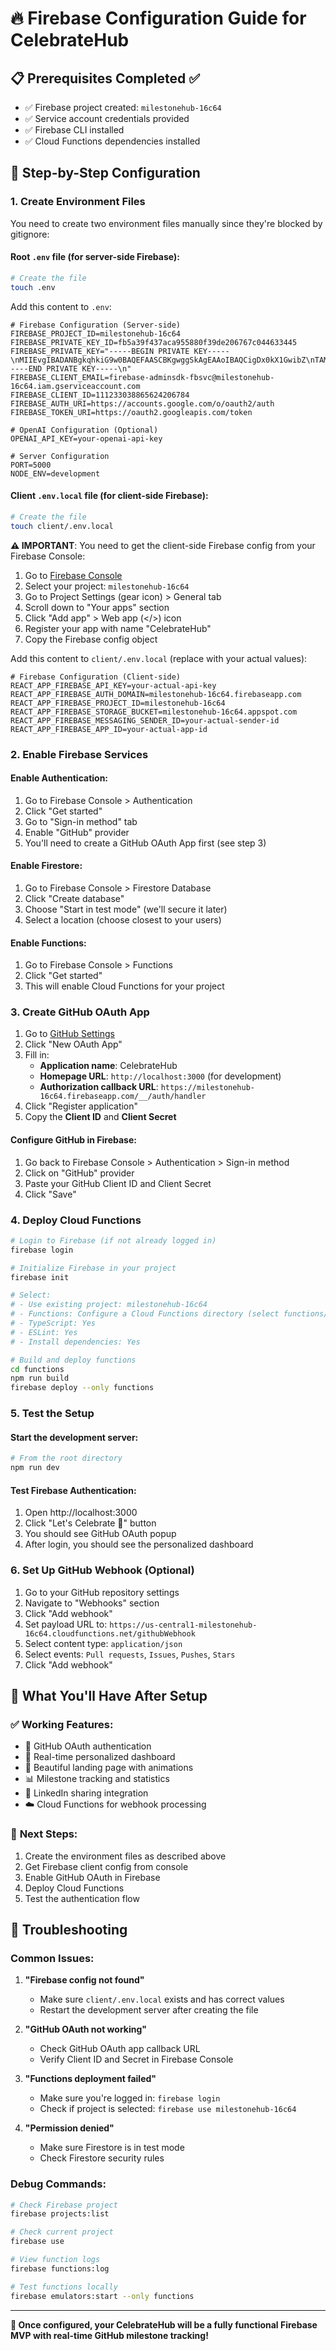 # 🔥 Firebase Configuration Guide for CelebrateHub

## 📋 Prerequisites Completed ✅

- ✅ Firebase project created: `milestonehub-16c64`
- ✅ Service account credentials provided
- ✅ Firebase CLI installed
- ✅ Cloud Functions dependencies installed

## 🚀 Step-by-Step Configuration

### 1. Create Environment Files

You need to create two environment files manually since they're blocked by gitignore:

#### **Root `.env` file** (for server-side Firebase):

```bash
# Create the file
touch .env
```

Add this content to `.env`:

```env
# Firebase Configuration (Server-side)
FIREBASE_PROJECT_ID=milestonehub-16c64
FIREBASE_PRIVATE_KEY_ID=fb5a39f437aca955880f39de206767c044633445
FIREBASE_PRIVATE_KEY="-----BEGIN PRIVATE KEY-----\nMIIEvgIBADANBgkqhkiG9w0BAQEFAASCBKgwggSkAgEAAoIBAQCigDx0kX1GwibZ\nTAMJewpnYehiGWkPb15UoTgZztSMUWjpn3lSutDj/V8Lex0j7z2KzFInOC6FGLhf\n7BChJOQIOJY0kToDnRVz7zpsdIOHc4OgRC2UL63cPQKHXAYwR5IfINFw6MGWLAUG\nUz014gF9PcLEVgofSMWuBPJSKS5VnZ2656xhlEQ3KEKg5GHWu1M17RmmgBDVZxja\nO6fCPYYKojmoa2IZlSgITuCfGfcNYTL1+hsoSGVzp23qq5vkCBrX1yNERbF0idMM\n9Cr47Js0DZbQgcxok5Pi09hGmWjJ1tSedIc7iNWG1aBmCbGufYL8RvJypLvgjKng\nRRmausCRAgMBAAECggEATrNElEASKD7Hid3iaqkIdOFaJoif9TW+vcYG4ZjmH78d\nzGfL3mFT4ddIPMs3ZbvsVlh2QUBYZ2V9hhdSRnkTZ1fghzz+l9lwFmH6LaSQPv2W\n9fuPB4G/9jYmD2BmLuO6xRCj3scbWpufI10U/A+lIP7UYTo6VMRt2MXUhi4jnpqd\ncB+iWh5B14sCs3EaJEqFvkMxAfdK2Sxt3JlNQUP3wHGJC8ozAgDpBe/bC8SMAf+y\nMKwZ1Yg8TdSOTzasF7TUaQSn54140bp0rxQeyv2XRBxnbnrlyFWqewOhPr1roPsa\nUlq5Zlkn4Bx4l1p72CB1nbVN/6cOpkcaaAZO8RCzMQKBgQDYJ7UuHzPIodTZxmHW\nNUrRoL+I6A2C72tpPCbE90t7qp9A1qusAjJQhuVRYgOg0BtxEcCZnuaK1+77tVzM\n//4cAGCRemkDOQ6coOYOE0Tt1C5R3gKumlQ8WMoWuHVF4wiDrE6TlEPO3ES2rf1Q\nwRAyX92q4cWUq0BotE2iiyKKSwKBgQDAdJqlzGvvpd6SABCM8S+klK+/vZLwW89u\nHfm0zGtvSaTBKA5gRb9YXqiwRzBHBfpDMfU4GElqrJ5xFLcVwGHHoFGOsI6zNQjj\nbnfio4v6Zxn9dp+aLq7yOwsb5wB3swkSN3BZqFiPF7TAImyO+gn/fIuDFPG/9Web\newDME6FXEwKBgQDRxedtdVaaFYQuPPriGiIcQvbe9OV39sa1AG1Xpe+ZesLG+A7v\nBcqyn9eZHZgLzytylhnmfHGcuWby3NXNFXsUzcDqLnQPbqYhl3zsmALDFLJHPUA5\nFwk876ZgWm9lfanbr7MqQi90aAw/hadbYaJIYQUNO8K2P2RouOLHJmRE9QKBgGQB\nc4bqNcA++ev2GqOShMZJ+RVyphM+MgivjN01SDJ5GyK/9NB0Dd0WuyN2qpCNe6FF\nKX6vqB7FekOalxS3dlfsZ9T0zAI1cdv0wFlF0OwafTfnV0IgNgprQfeKzwRkRTdx\nFXGReAtLL0KT4MNfDKj1B+3iiUjNdbwma6CgJrt/AoGBAKebIjiWGMYl7jIFVXac\nYkS2efmNyExo7BGhjeNy3v9D4/fpHYxCtGoPfmHBs1W9fpEMQNaZf39oClyO5tvo\nbAnTPl1z2PBuU0unNEf/lzfgFLcMSKVkukZh1O9lFex9JxN9FqKx6i+lEtz7cCTN\nQluiTBy7mB0oZPEjqm6Oj6v9\n-----END PRIVATE KEY-----\n"
FIREBASE_CLIENT_EMAIL=firebase-adminsdk-fbsvc@milestonehub-16c64.iam.gserviceaccount.com
FIREBASE_CLIENT_ID=111233038865624206784
FIREBASE_AUTH_URI=https://accounts.google.com/o/oauth2/auth
FIREBASE_TOKEN_URI=https://oauth2.googleapis.com/token

# OpenAI Configuration (Optional)
OPENAI_API_KEY=your-openai-api-key

# Server Configuration
PORT=5000
NODE_ENV=development
```

#### **Client `.env.local` file** (for client-side Firebase):

```bash
# Create the file
touch client/.env.local
```

**⚠️ IMPORTANT**: You need to get the client-side Firebase config from your Firebase Console:

1. Go to [Firebase Console](https://console.firebase.google.com)
2. Select your project: `milestonehub-16c64`
3. Go to Project Settings (gear icon) > General tab
4. Scroll down to "Your apps" section
5. Click "Add app" > Web app (</>) icon
6. Register your app with name "CelebrateHub"
7. Copy the Firebase config object

Add this content to `client/.env.local` (replace with your actual values):

```env
# Firebase Configuration (Client-side)
REACT_APP_FIREBASE_API_KEY=your-actual-api-key
REACT_APP_FIREBASE_AUTH_DOMAIN=milestonehub-16c64.firebaseapp.com
REACT_APP_FIREBASE_PROJECT_ID=milestonehub-16c64
REACT_APP_FIREBASE_STORAGE_BUCKET=milestonehub-16c64.appspot.com
REACT_APP_FIREBASE_MESSAGING_SENDER_ID=your-actual-sender-id
REACT_APP_FIREBASE_APP_ID=your-actual-app-id
```

### 2. Enable Firebase Services

#### **Enable Authentication:**

1. Go to Firebase Console > Authentication
2. Click "Get started"
3. Go to "Sign-in method" tab
4. Enable "GitHub" provider
5. You'll need to create a GitHub OAuth App first (see step 3)

#### **Enable Firestore:**

1. Go to Firebase Console > Firestore Database
2. Click "Create database"
3. Choose "Start in test mode" (we'll secure it later)
4. Select a location (choose closest to your users)

#### **Enable Functions:**

1. Go to Firebase Console > Functions
2. Click "Get started"
3. This will enable Cloud Functions for your project

### 3. Create GitHub OAuth App

1. Go to [GitHub Settings](https://github.com/settings/developers)
2. Click "New OAuth App"
3. Fill in:
   - **Application name**: CelebrateHub
   - **Homepage URL**: `http://localhost:3000` (for development)
   - **Authorization callback URL**: `https://milestonehub-16c64.firebaseapp.com/__/auth/handler`
4. Click "Register application"
5. Copy the **Client ID** and **Client Secret**

#### **Configure GitHub in Firebase:**

1. Go back to Firebase Console > Authentication > Sign-in method
2. Click on "GitHub" provider
3. Paste your GitHub Client ID and Client Secret
4. Click "Save"

### 4. Deploy Cloud Functions

```bash
# Login to Firebase (if not already logged in)
firebase login

# Initialize Firebase in your project
firebase init

# Select:
# - Use existing project: milestonehub-16c64
# - Functions: Configure a Cloud Functions directory (select functions/)
# - TypeScript: Yes
# - ESLint: Yes
# - Install dependencies: Yes

# Build and deploy functions
cd functions
npm run build
firebase deploy --only functions
```

### 5. Test the Setup

#### **Start the development server:**

```bash
# From the root directory
npm run dev
```

#### **Test Firebase Authentication:**

1. Open http://localhost:3000
2. Click "Let's Celebrate 🎉" button
3. You should see GitHub OAuth popup
4. After login, you should see the personalized dashboard

### 6. Set Up GitHub Webhook (Optional)

1. Go to your GitHub repository settings
2. Navigate to "Webhooks" section
3. Click "Add webhook"
4. Set payload URL to: `https://us-central1-milestonehub-16c64.cloudfunctions.net/githubWebhook`
5. Select content type: `application/json`
6. Select events: `Pull requests`, `Issues`, `Pushes`, `Stars`
7. Click "Add webhook"

## 🎯 What You'll Have After Setup

### ✅ **Working Features:**

- 🔐 GitHub OAuth authentication
- 📱 Real-time personalized dashboard
- 🎨 Beautiful landing page with animations
- 📊 Milestone tracking and statistics
- 🔗 LinkedIn sharing integration
- ☁️ Cloud Functions for webhook processing

### 🚀 **Next Steps:**

1. Create the environment files as described above
2. Get Firebase client config from console
3. Enable GitHub OAuth in Firebase
4. Deploy Cloud Functions
5. Test the authentication flow

## 🔧 Troubleshooting

### **Common Issues:**

1. **"Firebase config not found"**

   - Make sure `client/.env.local` exists and has correct values
   - Restart the development server after creating the file

2. **"GitHub OAuth not working"**

   - Check GitHub OAuth app callback URL
   - Verify Client ID and Secret in Firebase Console

3. **"Functions deployment failed"**

   - Make sure you're logged in: `firebase login`
   - Check if project is selected: `firebase use milestonehub-16c64`

4. **"Permission denied"**
   - Make sure Firestore is in test mode
   - Check Firestore security rules

### **Debug Commands:**

```bash
# Check Firebase project
firebase projects:list

# Check current project
firebase use

# View function logs
firebase functions:log

# Test functions locally
firebase emulators:start --only functions
```

---

**🎉 Once configured, your CelebrateHub will be a fully functional Firebase MVP with real-time GitHub milestone tracking!**
